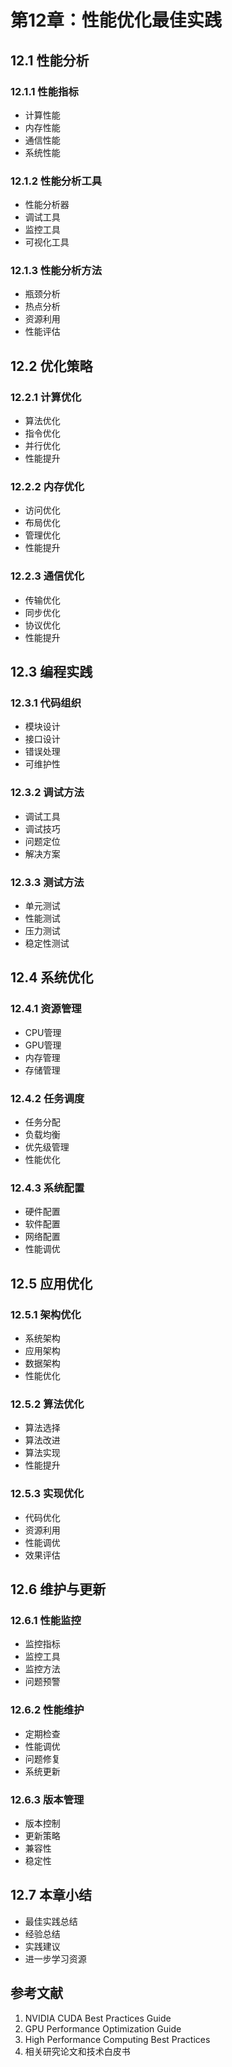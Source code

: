 # 第12章：性能优化最佳实践

## 12.1 性能分析

### 12.1.1 性能指标
- 计算性能
- 内存性能
- 通信性能
- 系统性能

### 12.1.2 性能分析工具
- 性能分析器
- 调试工具
- 监控工具
- 可视化工具

### 12.1.3 性能分析方法
- 瓶颈分析
- 热点分析
- 资源利用
- 性能评估

## 12.2 优化策略

### 12.2.1 计算优化
- 算法优化
- 指令优化
- 并行优化
- 性能提升

### 12.2.2 内存优化
- 访问优化
- 布局优化
- 管理优化
- 性能提升

### 12.2.3 通信优化
- 传输优化
- 同步优化
- 协议优化
- 性能提升

## 12.3 编程实践

### 12.3.1 代码组织
- 模块设计
- 接口设计
- 错误处理
- 可维护性

### 12.3.2 调试方法
- 调试工具
- 调试技巧
- 问题定位
- 解决方案

### 12.3.3 测试方法
- 单元测试
- 性能测试
- 压力测试
- 稳定性测试

## 12.4 系统优化

### 12.4.1 资源管理
- CPU管理
- GPU管理
- 内存管理
- 存储管理

### 12.4.2 任务调度
- 任务分配
- 负载均衡
- 优先级管理
- 性能优化

### 12.4.3 系统配置
- 硬件配置
- 软件配置
- 网络配置
- 性能调优

## 12.5 应用优化

### 12.5.1 架构优化
- 系统架构
- 应用架构
- 数据架构
- 性能优化

### 12.5.2 算法优化
- 算法选择
- 算法改进
- 算法实现
- 性能提升

### 12.5.3 实现优化
- 代码优化
- 资源利用
- 性能调优
- 效果评估

## 12.6 维护与更新

### 12.6.1 性能监控
- 监控指标
- 监控工具
- 监控方法
- 问题预警

### 12.6.2 性能维护
- 定期检查
- 性能调优
- 问题修复
- 系统更新

### 12.6.3 版本管理
- 版本控制
- 更新策略
- 兼容性
- 稳定性

## 12.7 本章小结
- 最佳实践总结
- 经验总结
- 实践建议
- 进一步学习资源

## 参考文献
1. NVIDIA CUDA Best Practices Guide
2. GPU Performance Optimization Guide
3. High Performance Computing Best Practices
4. 相关研究论文和技术白皮书 